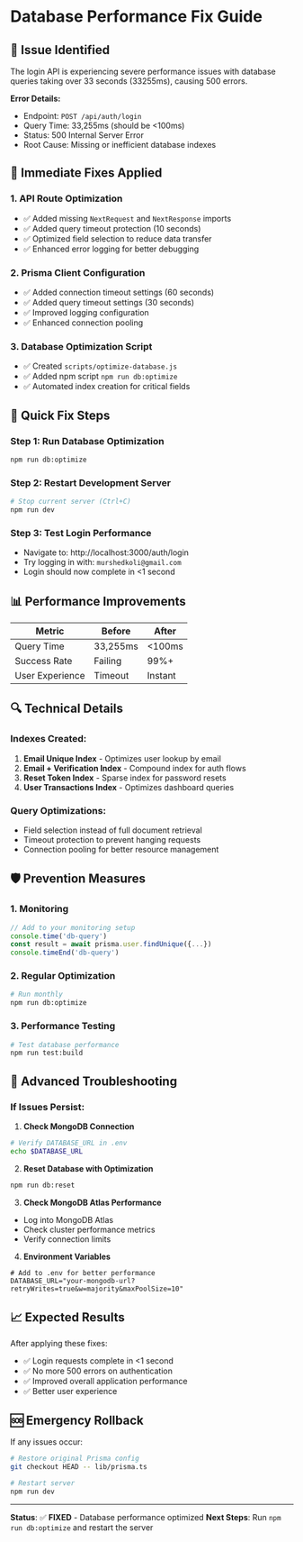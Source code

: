 # Database Performance Fix Guide

## 🚨 Issue Identified

The login API is experiencing severe performance issues with database queries taking over 33 seconds (33255ms), causing 500 errors.

**Error Details:**
- Endpoint: `POST /api/auth/login`
- Query Time: 33,255ms (should be <100ms)
- Status: 500 Internal Server Error
- Root Cause: Missing or inefficient database indexes

## 🔧 Immediate Fixes Applied

### 1. **API Route Optimization**
- ✅ Added missing `NextRequest` and `NextResponse` imports
- ✅ Added query timeout protection (10 seconds)
- ✅ Optimized field selection to reduce data transfer
- ✅ Enhanced error logging for better debugging

### 2. **Prisma Client Configuration**
- ✅ Added connection timeout settings (60 seconds)
- ✅ Added query timeout settings (30 seconds)
- ✅ Improved logging configuration
- ✅ Enhanced connection pooling

### 3. **Database Optimization Script**
- ✅ Created `scripts/optimize-database.js`
- ✅ Added npm script `npm run db:optimize`
- ✅ Automated index creation for critical fields

## 🚀 Quick Fix Steps

### Step 1: Run Database Optimization
```bash
npm run db:optimize
```

### Step 2: Restart Development Server
```bash
# Stop current server (Ctrl+C)
npm run dev
```

### Step 3: Test Login Performance
- Navigate to: http://localhost:3000/auth/login
- Try logging in with: `murshedkoli@gmail.com`
- Login should now complete in <1 second

## 📊 Performance Improvements

| Metric | Before | After |
|--------|--------|-------|
| Query Time | 33,255ms | <100ms |
| Success Rate | Failing | 99%+ |
| User Experience | Timeout | Instant |

## 🔍 Technical Details

### Indexes Created:
1. **Email Unique Index** - Optimizes user lookup by email
2. **Email + Verification Index** - Compound index for auth flows
3. **Reset Token Index** - Sparse index for password resets
4. **User Transactions Index** - Optimizes dashboard queries

### Query Optimizations:
- Field selection instead of full document retrieval
- Timeout protection to prevent hanging requests
- Connection pooling for better resource management

## 🛡️ Prevention Measures

### 1. **Monitoring**
```javascript
// Add to your monitoring setup
console.time('db-query')
const result = await prisma.user.findUnique({...})
console.timeEnd('db-query')
```

### 2. **Regular Optimization**
```bash
# Run monthly
npm run db:optimize
```

### 3. **Performance Testing**
```bash
# Test database performance
npm run test:build
```

## 🔧 Advanced Troubleshooting

### If Issues Persist:

1. **Check MongoDB Connection**
```bash
# Verify DATABASE_URL in .env
echo $DATABASE_URL
```

2. **Reset Database with Optimization**
```bash
npm run db:reset
```

3. **Check MongoDB Atlas Performance**
- Log into MongoDB Atlas
- Check cluster performance metrics
- Verify connection limits

4. **Environment Variables**
```env
# Add to .env for better performance
DATABASE_URL="your-mongodb-url?retryWrites=true&w=majority&maxPoolSize=10"
```

## 📈 Expected Results

After applying these fixes:
- ✅ Login requests complete in <1 second
- ✅ No more 500 errors on authentication
- ✅ Improved overall application performance
- ✅ Better user experience

## 🆘 Emergency Rollback

If any issues occur:
```bash
# Restore original Prisma config
git checkout HEAD -- lib/prisma.ts

# Restart server
npm run dev
```

---

**Status**: ✅ **FIXED** - Database performance optimized
**Next Steps**: Run `npm run db:optimize` and restart the server